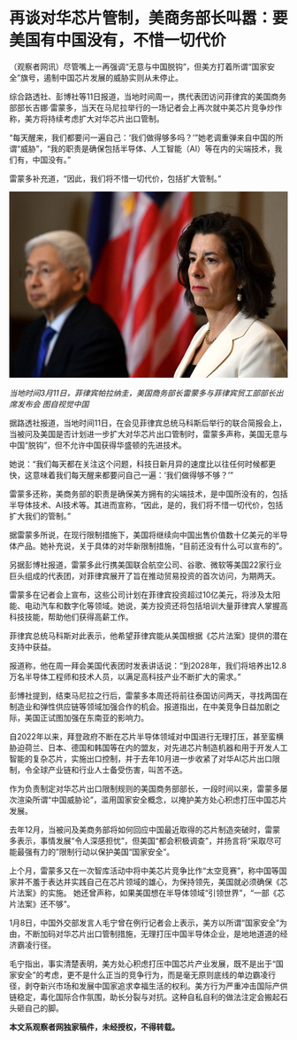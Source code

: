 # 再谈对华芯片管制，美商务部长叫嚣：要美国有中国没有，不惜一切代价

（观察者网讯）尽管嘴上一再强调“无意与中国脱钩”，但美方打着所谓“国家安全”旗号，遏制中国芯片发展的威胁实则从未停止。

综合路透社、彭博社等11日报道，当地时间周一，携代表团访问菲律宾的美国商务部部长吉娜·雷蒙多，当天在马尼拉举行的一场记者会上再次就中美芯片竞争炒作称，美方将持续考虑扩大对华芯片出口管制。

“每天醒来，我们都要问一遍自己：‘我们做得够多吗？’”她老调重弹来自中国的所谓“威胁”，“我的职责是确保包括半导体、人工智能（AI）等在内的尖端技术，我们有，中国没有。”

雷蒙多补充道，“因此，我们将不惜一切代价，包括扩大管制。”

![02e675b0ece0417ead21e8bf691fc998.jpg](https://raw.githubusercontent.com/qqhsx/qqnews_image/main/2024/03/12/再谈对华芯片管制，美商务部长叫嚣：要美国有中国没有，不惜一切代价/02e675b0ece0417ead21e8bf691fc998.jpg)

_当地时间3月11日，菲律宾帕拉纳圭，美国商务部长雷蒙多与菲律宾贸工部部长出席发布会 图自视觉中国_

据路透社报道，当地时间11日，在会见菲律宾总统马科斯后举行的联合简报会上，当被问及美国是否计划进一步扩大对华芯片出口管制时，雷蒙多声称，美国无意与中国“脱钩”，但不允许中国获得华盛顿的先进技术。

她说：“我们每天都在关注这个问题，科技日新月异的速度比以往任何时候都更快，这意味着我们每天醒来都要问自己一遍：‘我们做得够不够？’”

雷蒙多还称，美商务部的职责是确保美方拥有的尖端技术，是中国所没有的，包括半导体技术、AI技术等。其进而宣称，“因此，是的，我们将不惜一切代价，包括扩大我们的管制。”

据雷蒙多所说，在现行限制措施下，美国将继续向中国出售价值数十亿美元的半导体产品。她补充说，关于具体的对华新限制措施，“目前还没有什么可以宣布的”。

另据彭博社报道，雷蒙多此行携美国联合航空公司、谷歌、微软等美国22家行业巨头组成的代表团，对菲律宾展开了旨在推动贸易投资的首次访问，为期两天。

雷蒙多在记者会上宣布，这些公司计划在菲律宾投资超过10亿美元，将涉及太阳能、电动汽车和数字化等领域。她说，美方投资还将包括培训大量菲律宾人掌握高科技技能，帮助他们获得高薪工作。

菲律宾总统马科斯对此表示，他希望菲律宾能从美国根据《芯片法案》提供的潜在支持中获益。

报道称，他在周一拜会美国代表团时发表讲话说：“到2028年，我们将培养出12.8万名半导体工程师和技术人员，以满足高科技产业不断扩大的需求。”

彭博社提到，结束马尼拉之行后，雷蒙多本周还将前往泰国访问两天，寻找两国在制造业和弹性供应链等领域加强合作的机会。报道指出，在中美竞争日益加剧之际，美国正试图加强在东南亚的影响力。

自2022年以来，拜登政府不断在芯片半导体领域对中国进行无理打压，甚至蛮横胁迫荷兰、日本、德国和韩国等在内的盟友，对先进芯片制造机器和用于开发人工智能的复杂芯片，实施出口控制，并于去年10月进一步收紧了对华AI芯片出口限制，令全球产业链和行业人士备受伤害，叫苦不迭。

作为负责制定对华芯片出口限制规则的美国商务部部长，一段时间以来，雷蒙多屡次渲染所谓“中国威胁论”，滥用国家安全概念，以掩护美方处心积虑打压中国芯片发展。

去年12月，当被问及美商务部将如何回应中国最近取得的芯片制造突破时，雷蒙多表示，事情发展“令人深感担忧”，但美国“都会积极调查”，并扬言将“采取尽可能最强有力的”限制行动以保护美国“国家安全”。

上个月，雷蒙多又在一次智库活动中将中美芯片竞争比作“太空竞赛”，称中国等国家并不羞于表达并实践自己在芯片领域的雄心，为保持领先，美国就必须确保《芯片法案》的实施。
她还曾声称，如果美国想在半导体领域“引领世界”，“一部《芯片法案》还不够”。

1月8日，中国外交部发言人毛宁曾在例行记者会上表示，美方以所谓“国家安全”为由，不断加码对华芯片出口管制措施，无理打压中国半导体企业，是地地道道的经济霸凌行径。

毛宁指出，事实清楚表明，美方处心积虑打压中国芯片产业发展，既不是出于“国家安全”的考虑，更不是什么正当的竞争行为，而是毫无原则底线的单边霸凌行径，剥夺新兴市场和发展中国家追求幸福生活的权利。美方行为严重冲击国际产供链稳定，毒化国际合作氛围，助长分裂与对抗。这种自私自利的做法注定会搬起石头砸自己的脚。

**本文系观察者网独家稿件，未经授权，不得转载。**


